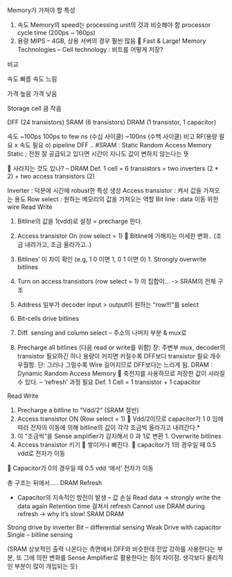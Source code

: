Memory가 가져야 할 특성
1.	속도
Memory의 speed는 processing unit의 것과 비슷해야 함
processor cycle time (200ps ~ 160ps)
2.	용량
MIPS – 4GB, 상용 서버의 경우 훨씬 많음
	Fast & Large!
Memory Technologies – Cell technology : 비트를 어떻게 저장?


비교

  속도 빠름                                                          속도 느림


  가격 높음                                                          가격 낮음


  Storage cell 큼                                                      작음


DFF (24 transistors)	SRAM (6 transistors)	DRAM (1 transistor, 1 capacitor)


속도	~100ps	100ps to few ns
(수십 사이클)	~100ns (수백 사이클)
비고	RF(용량 필요 x 속도 필요 o)
pipeline DFF	..
#SRAM : Static Random Access Memory
Static ; 전원 잘 공급되고 있다면 시간이 지나도 값이 변하지 않는다는 뜻


	사라지는 것도 있나? – DRAM
Def. 1 cell = 6 transistors = two inverters (2 * 2) + two access transistors (2)
 
Inverter : 덕분에 시간에 robust한 특성 생성
Access transistor : 켜서 값을 가져오는 용도
Row select : 원하는 메모리의 값을 가져오는 역할
Bit line : data 이동 위한 wire
Read	Write
1.	Bitline의 값을 1(vdd)로 설정
= precharge 한다.
2.	Access transistor On
(row select = 1)
	Bitline에 가해지는 미세한 변화.. 
(조금 내려가고, 조금 올라가고..)
3.	Bitlines’ 이 차이 확인
(e.g, 1 0 이면 1, 0 1 이면 0)	1.	Strongly overwrite bitlines
2.	Turn on access transistors
(row select = 1)
의 집합이… -> SRAM의 전체 구조
 
1.	Address 일부가 decoder input > output이 원하는 “row!!!”를 select
2.	Bit-cells drive bitlines
3.	Diff. sensing and column select – 주소의 나머지 부분 & mux로
4.	Precharge all bitlines (다음 read or write를 위함)
장: 주변부 mux, decoder의 transistor 필요하긴 하나 용량이 커지면 커질수록 DFF보다 transistor 필요 개수 우월함. 
단: 그러나 그럴수록 Wire 길어지므로 DFF보다는 느리게 됨.
DRAM : Dynamic Random Access Memory
	축전지를 사용하므로 저장한 값이 사라질 수 있다. – ‘refresh’ 과정 필요
Def. 1 Cell = 1 transistor + 1 capacitor
 
Read	Write
1.	Precharge a bitline to “Vdd/2” 
(SRAM 절반)
2.	Access transistor ON
(Row select = 1)
	Vdd/2이므로 capacitor가 1 0 임에 따라 전자의 이동에 의해 bitline의 값이 각각 조금씩 올라가고 내려간다.*
3.	이 “조금씩”을 Sense amplifier가 감지해서 0 과 1로 변환	1.	Overwrite bitlines
2.	Access transistor 키기
	쌓이거나 빠진다.
	capacitor가 1의 경우일 때 0.5 vdd로 전자가 이동


	Capacitor가 0의 경우일 때 0.5 vdd ‘에서’ 전자가 이동


 
총 구조는 뒤에서…..
DRAM Refresh 
-	Capacitor의 지속적인 방전이 발생 – 값 손실 
Read data -> strongly write the data again
Retention time 걸쳐서 refresh
Cannot use DRAM during refresh -> why it’s slow!
SRAM	DRAM
 	 
Strong drive by inverter
Bit – differential sensing	Weak Drive with capacitor
Single – bitline sensing

(SRAM 상보적인 출력 나온다는 측면에서 DFF와 비슷한데 전압 강하를 사용한다는 부분, 또 그에 의한 변화를 Sense Amplifier로 활용한다는 점이 차이점. 생각보다 물리적인 부분이 많이 개입되는 듯)
